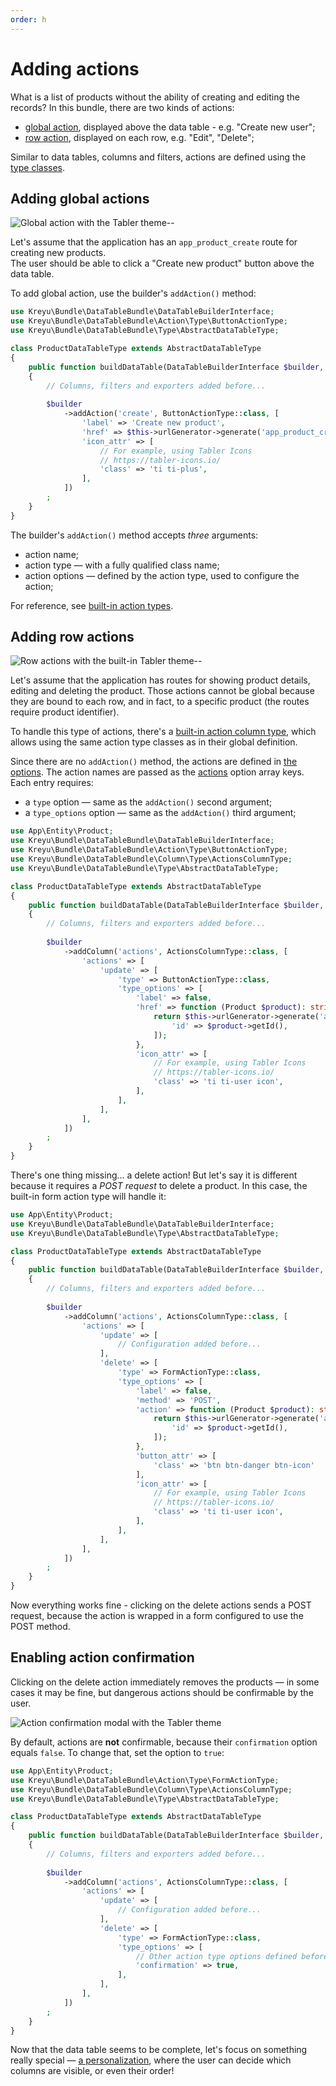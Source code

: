 ```yaml
---
order: h
---
```


# Adding actions

What is a list of products without the ability of creating and editing the records?
In this bundle, there are two kinds of actions:

* [global action](#adding-global-actions), displayed above the data table - e.g. "Create new user";
* [row action](#adding-row-actions), displayed on each row, e.g. "Edit", "Delete";

Similar to data tables, columns and filters, actions are defined using the [type classes](../features/type-classes.md).

## Adding global actions

![Global action with the Tabler theme](../static/global_action.png)--

Let's assume that the application has an `app_product_create` route for creating new products.\
The user should be able to click a "Create new product" button above the data table.

To add global action, use the builder's `addAction()` method:

```php # src/DataTable/Type/ProductDataTableType.php
use Kreyu\Bundle\DataTableBundle\DataTableBuilderInterface;
use Kreyu\Bundle\DataTableBundle\Action\Type\ButtonActionType;
use Kreyu\Bundle\DataTableBundle\Type\AbstractDataTableType;

class ProductDataTableType extends AbstractDataTableType
{
    public function buildDataTable(DataTableBuilderInterface $builder, array $options): void
    {
        // Columns, filters and exporters added before...
        
        $builder
            ->addAction('create', ButtonActionType::class, [
                'label' => 'Create new product',
                'href' => $this->urlGenerator->generate('app_product_create'),
                'icon_attr' => [
                    // For example, using Tabler Icons
                    // https://tabler-icons.io/
                    'class' => 'ti ti-plus', 
                ],
            ])
        ;
    }
}
```

The builder's `addAction()` method accepts _three_ arguments:

- action name;
- action type — with a fully qualified class name;
- action options — defined by the action type, used to configure the action;

For reference, see [built-in action types](../components/actions/types.md).

## Adding row actions

![Row actions with the built-in Tabler theme](../static/row_actions.png)--

Let's assume that the application has routes for showing product details, editing and deleting the product. 
Those actions cannot be global because they are bound to each row, and in fact, to a specific product (the routes require product identifier).

To handle this type of actions, there's a [built-in action column type](../components/columns/types/actions.md), which allows using the same action type classes as in their global definition.

Since there are no `addAction()` method, the actions are defined in [the options](../features/type-classes.md#type-configuration-options).
The action names are passed as the [actions](../components/columns/types/actions.md) option array keys. Each entry requires:
- a `type` option — same as the `addAction()` second argument;
- a `type_options` option — same as the `addAction()` third argument;

```php # src/DataTable/Type/ProductDataTableType.php
use App\Entity\Product;
use Kreyu\Bundle\DataTableBundle\DataTableBuilderInterface;
use Kreyu\Bundle\DataTableBundle\Action\Type\ButtonActionType;
use Kreyu\Bundle\DataTableBundle\Column\Type\ActionsColumnType;
use Kreyu\Bundle\DataTableBundle\Type\AbstractDataTableType;

class ProductDataTableType extends AbstractDataTableType
{
    public function buildDataTable(DataTableBuilderInterface $builder, array $options): void
    {
        // Columns, filters and exporters added before...
        
        $builder
            ->addColumn('actions', ActionsColumnType::class, [
                'actions' => [
                    'update' => [
                        'type' => ButtonActionType::class,
                        'type_options' => [
                            'label' => false,
                            'href' => function (Product $product): string {
                                return $this->urlGenerator->generate('app_product_update', [
                                    'id' => $product->getId(),
                                ]);
                            },
                            'icon_attr' => [
                                // For example, using Tabler Icons
                                // https://tabler-icons.io/
                                'class' => 'ti ti-user icon',
                            ],
                        ],
                    ],
                ],
            ])
        ;
    }
}
```

There's one thing missing... a delete action! But let's say it is different because it requires a _POST request_ to delete a product. 
In this case, the built-in form action type will handle it:

```php # src/DataTable/Type/ProductDataTableType.php
use App\Entity\Product;
use Kreyu\Bundle\DataTableBundle\DataTableBuilderInterface;
use Kreyu\Bundle\DataTableBundle\Type\AbstractDataTableType;

class ProductDataTableType extends AbstractDataTableType
{
    public function buildDataTable(DataTableBuilderInterface $builder, array $options): void
    {
        // Columns, filters and exporters added before...
        
        $builder
            ->addColumn('actions', ActionsColumnType::class, [
                'actions' => [
                    'update' => [
                        // Configuration added before...
                    ],
                    'delete' => [
                        'type' => FormActionType::class,
                        'type_options' => [
                            'label' => false,
                            'method' => 'POST',
                            'action' => function (Product $product): string {
                                return $this->urlGenerator->generate('app_category_delete', [
                                    'id' => $product->getId(),
                                ]);
                            },
                            'button_attr' => [
                                'class' => 'btn btn-danger btn-icon'
                            ],
                            'icon_attr' => [
                                // For example, using Tabler Icons
                                // https://tabler-icons.io/
                                'class' => 'ti ti-user icon',
                            ],
                        ],
                    ],
                ],
            ])
        ;
    }
}
```

Now everything works fine - clicking on the delete actions sends a POST request, because the action is wrapped in a form configured to use the POST method.

## Enabling action confirmation

Clicking on the delete action immediately removes the products — in some cases it may be fine, but dangerous actions should be confirmable by the user.

![Action confirmation modal with the Tabler theme](../static/action_confirmation_modal.png)

By default, actions are **not** confirmable, because their `confirmation` option equals `false`. To change that, set the option to `true`:

```php # src/DataTable/Type/ProductDataTableType.php
use App\Entity\Product;
use Kreyu\Bundle\DataTableBundle\Action\Type\FormActionType;
use Kreyu\Bundle\DataTableBundle\Column\Type\ActionsColumnType;
use Kreyu\Bundle\DataTableBundle\Type\AbstractDataTableType;

class ProductDataTableType extends AbstractDataTableType
{
    public function buildDataTable(DataTableBuilderInterface $builder, array $options): void
    {
        // Columns, filters and exporters added before...
        
        $builder
            ->addColumn('actions', ActionsColumnType::class, [
                'actions' => [
                    'update' => [
                        // Configuration added before...
                    ],
                    'delete' => [
                        'type' => FormActionType::class,
                        'type_options' => [
                            // Other action type options defined before...
                            'confirmation' => true,
                        ],
                    ],
                ],
            ])
        ;
    }
}
```

Now that the data table seems to be complete, let's focus on something really special — [a personalization](../basic-usage/personalization.md), where the user can decide which columns are visible, or even their order!
